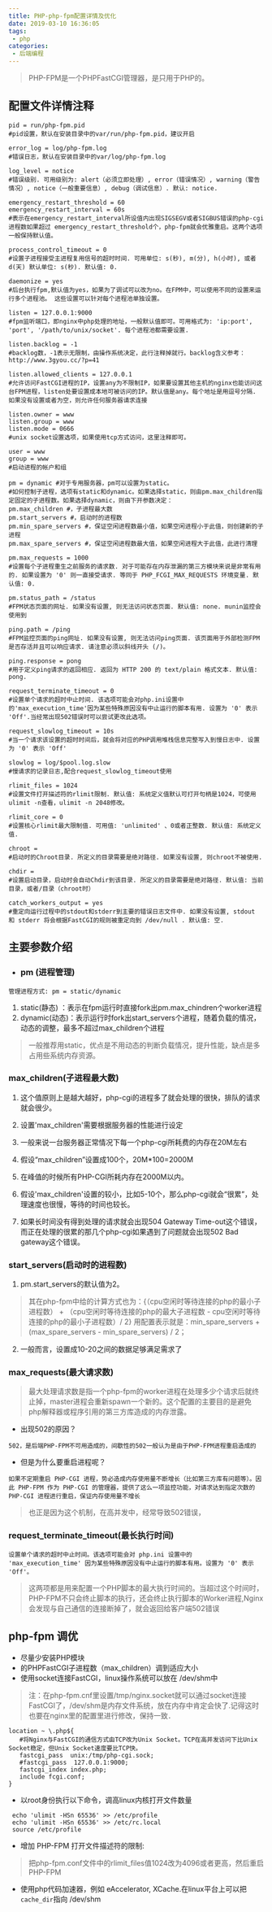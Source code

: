 ```yaml
---
title: PHP-php-fpm配置详情及优化
date: 2019-03-10 16:36:05
tags: 
 - php
categories:
 - 后端编程
---
```

>PHP-FPM是一个PHPFastCGI管理器，是只用于PHP的。

## 配置文件详情注释
<!--more-->
```
pid = run/php-fpm.pid
#pid设置，默认在安装目录中的var/run/php-fpm.pid，建议开启

error_log = log/php-fpm.log
#错误日志，默认在安装目录中的var/log/php-fpm.log

log_level = notice
#错误级别. 可用级别为: alert（必须立即处理）, error（错误情况）, warning（警告情况）, notice（一般重要信息）, debug（调试信息）. 默认: notice.

emergency_restart_threshold = 60
emergency_restart_interval = 60s
#表示在emergency_restart_interval所设值内出现SIGSEGV或者SIGBUS错误的php-cgi进程数如果超过 emergency_restart_threshold个，php-fpm就会优雅重启。这两个选项一般保持默认值。

process_control_timeout = 0
#设置子进程接受主进程复用信号的超时时间. 可用单位: s(秒), m(分), h(小时), 或者 d(天) 默认单位: s(秒). 默认值: 0.

daemonize = yes
#后台执行fpm,默认值为yes，如果为了调试可以改为no。在FPM中，可以使用不同的设置来运行多个进程池。 这些设置可以针对每个进程池单独设置。

listen = 127.0.0.1:9000
#fpm监听端口，即nginx中php处理的地址，一般默认值即可。可用格式为: 'ip:port', 'port', '/path/to/unix/socket'. 每个进程池都需要设置.

listen.backlog = -1
#backlog数，-1表示无限制，由操作系统决定，此行注释掉就行。backlog含义参考：http://www.3gyou.cc/?p=41

listen.allowed_clients = 127.0.0.1
#允许访问FastCGI进程的IP，设置any为不限制IP，如果要设置其他主机的nginx也能访问这台FPM进程，listen处要设置成本地可被访问的IP。默认值是any。每个地址是用逗号分隔. 如果没有设置或者为空，则允许任何服务器请求连接

listen.owner = www
listen.group = www
listen.mode = 0666
#unix socket设置选项，如果使用tcp方式访问，这里注释即可。

user = www
group = www
#启动进程的帐户和组

pm = dynamic #对于专用服务器，pm可以设置为static。
#如何控制子进程，选项有static和dynamic。如果选择static，则由pm.max_children指定固定的子进程数。如果选择dynamic，则由下开参数决定：
pm.max_children #，子进程最大数
pm.start_servers #，启动时的进程数
pm.min_spare_servers #，保证空闲进程数最小值，如果空闲进程小于此值，则创建新的子进程
pm.max_spare_servers #，保证空闲进程数最大值，如果空闲进程大于此值，此进行清理

pm.max_requests = 1000
#设置每个子进程重生之前服务的请求数. 对于可能存在内存泄漏的第三方模块来说是非常有用的. 如果设置为 '0' 则一直接受请求. 等同于 PHP_FCGI_MAX_REQUESTS 环境变量. 默认值: 0.

pm.status_path = /status
#FPM状态页面的网址. 如果没有设置, 则无法访问状态页面. 默认值: none. munin监控会使用到

ping.path = /ping
#FPM监控页面的ping网址. 如果没有设置, 则无法访问ping页面. 该页面用于外部检测FPM是否存活并且可以响应请求. 请注意必须以斜线开头 (/)。

ping.response = pong
#用于定义ping请求的返回相应. 返回为 HTTP 200 的 text/plain 格式文本. 默认值: pong.

request_terminate_timeout = 0
#设置单个请求的超时中止时间. 该选项可能会对php.ini设置中的'max_execution_time'因为某些特殊原因没有中止运行的脚本有用. 设置为 '0' 表示 'Off'.当经常出现502错误时可以尝试更改此选项。

request_slowlog_timeout = 10s
#当一个请求该设置的超时时间后，就会将对应的PHP调用堆栈信息完整写入到慢日志中. 设置为 '0' 表示 'Off'

slowlog = log/$pool.log.slow
#慢请求的记录日志,配合request_slowlog_timeout使用

rlimit_files = 1024
#设置文件打开描述符的rlimit限制. 默认值: 系统定义值默认可打开句柄是1024，可使用 ulimit -n查看，ulimit -n 2048修改。

rlimit_core = 0
#设置核心rlimit最大限制值. 可用值: 'unlimited' 、0或者正整数. 默认值: 系统定义值.

chroot =
#启动时的Chroot目录. 所定义的目录需要是绝对路径. 如果没有设置, 则chroot不被使用.

chdir =
#设置启动目录，启动时会自动Chdir到该目录. 所定义的目录需要是绝对路径. 默认值: 当前目录，或者/目录（chroot时）

catch_workers_output = yes
#重定向运行过程中的stdout和stderr到主要的错误日志文件中. 如果没有设置, stdout 和 stderr 将会根据FastCGI的规则被重定向到 /dev/null . 默认值: 空.
```



## 主要参数介绍
- ### pm (进程管理)
`管理进程方式: pm = static/dynamic`
1. static(静态) ：表示在fpm运行时直接fork出pm.max_chindren个worker进程
2. dynamic(动态)：表示运行时fork出start_servers个进程，随着负载的情况，动态的调整，最多不超过max_children个进程

> 一般推荐用static，优点是不用动态的判断负载情况，提升性能，缺点是多占用些系统内存资源。

### max_children(子进程最大数)
1. 这个值原则上是越大越好，php-cgi的进程多了就会处理的很快，排队的请求就会很少。

2. 设置'max_children'需要根据服务器的性能进行设定

3. 一般来说一台服务器正常情况下每一个php-cgi所耗费的内存在20M左右

4. 假设“max_children”设置成100个，20M*100=2000M

5. 在峰值的时候所有PHP-CGI所耗内存在2000M以内。

6. 假设'max_children'设置的较小，比如5-10个，那么php-cgi就会“很累”，处理速度也很慢，等待的时间也较长。

7. 如果长时间没有得到处理的请求就会出现504 Gateway Time-out这个错误，而正在处理的很累的那几个php-cgi如果遇到了问题就会出现502 Bad gateway这个错误。

### start_servers(启动时的进程数)
1. pm.start_servers的默认值为2。
> 其在php-fpm中给的计算方式也为：{（cpu空闲时等待连接的php的最小子进程数） + （cpu空闲时等待连接的php的最大子进程数 - cpu空闲时等待连接的php的最小子进程数）/ 2} 用配置表示就是：min_spare_servers + (max_spare_servers - min_spare_servers) / 2；
2. 一般而言，设置成10-20之间的数据足够满足需求了

### max_requests(最大请求数)

>最大处理请求数是指一个php-fpm的worker进程在处理多少个请求后就终止掉，master进程会重新spawn一个新的。这个配置的主要目的是避免php解释器或程序引用的第三方库造成的内存泄露。

- 出现502的原因？

`502，是后端PHP-FPM不可用造成的，间歇性的502一般认为是由于PHP-FPM进程重启造成的`

- 但是为什么要重启进程呢？

`如果不定期重启 PHP-CGI 进程，势必造成内存使用量不断增长（比如第三方库有问题等）。因此 PHP-FPM 作为 PHP-CGI 的管理器，提供了这么一项监控功能，对请求达到指定次数的 PHP-CGI 进程进行重启，保证内存使用量不增长`

> <front color=red>也正是因为这个机制，在高并发中，经常导致502错误，</front>

### request_terminate_timeout(最长执行时间)
`设置单个请求的超时中止时间。该选项可能会对 php.ini 设置中的 'max_execution_time' 因为某些特殊原因没有中止运行的脚本有用。设置为 '0' 表示 'Off'。`

>这两项都是用来配置一个PHP脚本的最大执行时间的。当超过这个时间时，PHP-FPM不只会终止脚本的执行，还会终止执行脚本的Worker进程,Nginx会发现与自己通信的连接断掉了，就会返回给客户端502错误


## php-fpm 调优
- 尽量少安装PHP模块
- 的PHPFastCGI子进程数（max_children）调到适应大小
- 使用socket连接FastCGI，linux操作系统可以放在 /dev/shm中
> 注：在php-fpm.cnf里设置<value name=”listen_address”>/tmp/nginx.socket</value>就可以通过socket连接FastCGI了，/dev/shm是内存文件系统，放在内存中肯定会快了.记得这时也要在nginx里的配置里进行修改，保持一致．

``` 
location ~ \.php${
   #将Nginx与FastCGI的通信方式由TCP改为Unix Socket。TCP在高并发访问下比Unix Socket稳定，但Unix Socket速度要比TCP快。
   fastcgi_pass  unix:/tmp/php-cgi.sock;
   #fastcgi_pass  127.0.0.1:9000;
   fastcgi_index index.php;
   include fcgi.conf;
}
```

- 以root身份执行以下命令，调高linux内核打开文件数量

``` 
 echo 'ulimit -HSn 65536' >> /etc/profile
 echo 'ulimit -HSn 65536' >> /etc/rc.local
 source /etc/profile 
```

- 增加 PHP-FPM 打开文件描述符的限制:

> 把php-fpm.conf文件中的rlimit_files值1024改为4096或者更高，然后<front color='red'>重启 PHP-FPM</front>

- 使用php代码加速器，例如 eAccelerator, XCache.在linux平台上可以把`cache_dir`指向 /dev/shm